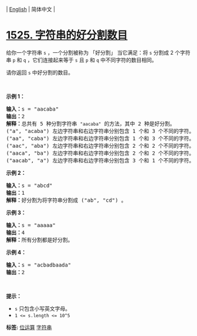 | [English](README_EN.md) | 简体中文 |

# [1525. 字符串的好分割数目](https://leetcode-cn.com/problems/number-of-good-ways-to-split-a-string)
<p>给你一个字符串&nbsp;<code>s</code>&nbsp;，一个分割被称为 「好分割」&nbsp;当它满足：将&nbsp;<code>s</code>&nbsp;分割成 2 个字符串&nbsp;<code>p</code> 和&nbsp;<code>q</code>&nbsp;，它们连接起来等于&nbsp;<code>s</code>&nbsp;且 <code>p</code>&nbsp;和 <code>q</code>&nbsp;中不同字符的数目相同。</p>

<p>请你返回 <code>s</code>&nbsp;中好分割的数目。</p>

<p>&nbsp;</p>

<p><strong>示例 1：</strong></p>

<pre><strong>输入：</strong>s = &quot;aacaba&quot;
<strong>输出：</strong>2
<strong>解释：</strong>总共有 5 种分割字符串 <code>&quot;aacaba&quot;</code> 的方法，其中 2 种是好分割。
(&quot;a&quot;, &quot;acaba&quot;) 左边字符串和右边字符串分别包含 1 个和 3 个不同的字符。
(&quot;aa&quot;, &quot;caba&quot;) 左边字符串和右边字符串分别包含 1 个和 3 个不同的字符。
(&quot;aac&quot;, &quot;aba&quot;) 左边字符串和右边字符串分别包含 2 个和 2 个不同的字符。这是一个好分割。
(&quot;aaca&quot;, &quot;ba&quot;) 左边字符串和右边字符串分别包含 2 个和 2 个不同的字符。这是一个好分割。
(&quot;aacab&quot;, &quot;a&quot;) 左边字符串和右边字符串分别包含 3 个和 1 个不同的字符。
</pre>

<p><strong>示例 2：</strong></p>

<pre><strong>输入：</strong>s = &quot;abcd&quot;
<strong>输出：</strong>1
<strong>解释：</strong>好分割为将字符串分割成 (&quot;ab&quot;, &quot;cd&quot;) 。
</pre>

<p><strong>示例 3：</strong></p>

<pre><strong>输入：</strong>s = &quot;aaaaa&quot;
<strong>输出：</strong>4
<strong>解释：</strong>所有分割都是好分割。</pre>

<p><strong>示例 4：</strong></p>

<pre><strong>输入：</strong>s = &quot;acbadbaada&quot;
<strong>输出：</strong>2
</pre>

<p>&nbsp;</p>

<p><strong>提示：</strong></p>

<ul>
	<li><code>s</code>&nbsp;只包含小写英文字母。</li>
	<li><code>1 &lt;= s.length &lt;= 10^5</code></li>
</ul>

**标签:**  [位运算](https://leetcode-cn.com/tag/bit-manipulation) [字符串](https://leetcode-cn.com/tag/string) 